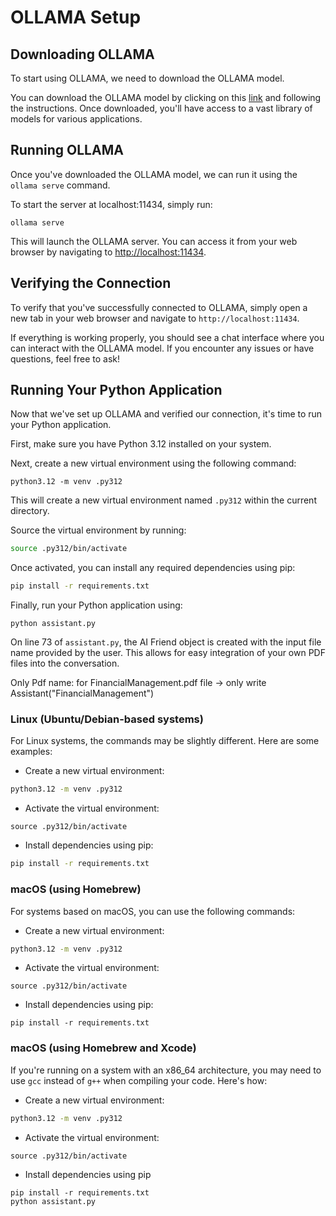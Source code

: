 # OLLAMA Setup

## Downloading OLLAMA

To start using OLLAMA, we need to download the OLLAMA model.

You can download the OLLAMA model by clicking on this [link](https://ollama.com/download) and following the instructions. Once downloaded, you'll have access to a vast library of models for various applications.

## Running OLLAMA

Once you've downloaded the OLLAMA model, we can run it using the `ollama serve` command.

To start the server at localhost:11434, simply run:
```
ollama serve
```

This will launch the OLLAMA server. You can access it from your web browser by navigating to [http://localhost:11434](http://localhost:11434).

## Verifying the Connection

To verify that you've successfully connected to OLLAMA, simply open a new tab in your web browser and navigate to `http://localhost:11434`.

If everything is working properly, you should see a chat interface where you can interact with the OLLAMA model. If you encounter any issues or have questions, feel free to ask!

## Running Your Python Application

Now that we've set up OLLAMA and verified our connection, it's time to run your Python application.

First, make sure you have Python 3.12 installed on your system.

Next, create a new virtual environment using the following command:
```
python3.12 -m venv .py312
```

This will create a new virtual environment named `.py312` within the current directory.

Source the virtual environment by running:
```bash
source .py312/bin/activate
```

Once activated, you can install any required dependencies using pip:
```bash
pip install -r requirements.txt
```

Finally, run your Python application using:
```
python assistant.py
```

On line 73 of `assistant.py`, the AI Friend object is created with the input file name provided by the user. This allows for easy integration of your own PDF files into the conversation.

Only Pdf name: for FinancialManagement.pdf file -> only write Assistant("FinancialManagement")

### Linux (Ubuntu/Debian-based systems)

For Linux systems, the commands may be slightly different. Here are some examples:

*   Create a new virtual environment:
```bash
python3.12 -m venv .py312
```
*   Activate the virtual environment:
```
source .py312/bin/activate
```
*   Install dependencies using pip:
```bash
pip install -r requirements.txt
```

### macOS (using Homebrew)

For systems based on macOS, you can use the following commands:

*   Create a new virtual environment:
```bash
python3.12 -m venv .py312
```
*   Activate the virtual environment:
 ```
source .py312/bin/activate
```

*   Install dependencies using pip:
```
pip install -r requirements.txt
```

### macOS (using Homebrew and Xcode)

If you're running on a system with an x86_64 architecture, you may need to use `gcc` instead of `g++` when compiling your code. Here's how:

*   Create a new virtual environment:
```bash
python3.12 -m venv .py312
```
*   Activate the virtual environment:
```
source .py312/bin/activate
```

*   Install dependencies using pip 
```
pip install -r requirements.txt
python assistant.py 
```
